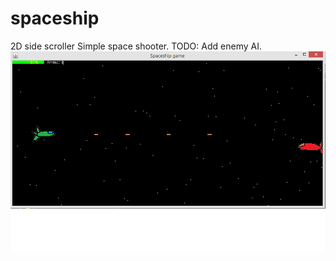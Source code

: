 # spaceship
2D side scroller
Simple space shooter.
TODO: Add enemy AI.
![Screenshot](https://github.com/manas96/spaceship/blob/master/res/screenshot.png)

